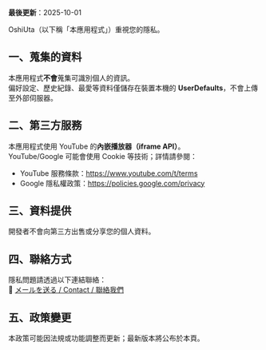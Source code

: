 
**最後更新**：2025-10-01

OshiUta（以下稱「本應用程式」）重視您的隱私。

## 一、蒐集的資料
本應用程式**不會**蒐集可識別個人的資訊。  
偏好設定、歷史紀錄、最愛等資料僅儲存在裝置本機的 **UserDefaults**，不會上傳至外部伺服器。

## 二、第三方服務
本應用程式使用 YouTube 的**內嵌播放器（iframe API）**。  
YouTube/Google 可能會使用 Cookie 等技術；詳情請參閱：

- YouTube 服務條款：https://www.youtube.com/t/terms  
- Google 隱私權政策：https://policies.google.com/privacy

## 三、資料提供
開發者不會向第三方出售或分享您的個人資料。

## 四、聯絡方式
隱私問題請透過以下連結聯絡：  
📧 <a href="#" onclick="location.href='mailto:' + 'taida.agent' + '@' + 'gmail.com'; return false;">メールを送る / Contact / 聯絡我們</a>

## 五、政策變更
本政策可能因法規或功能調整而更新；最新版本將公布於本頁。
